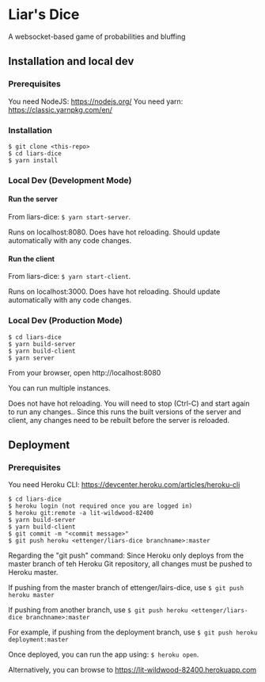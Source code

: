 # Liar's Dice

A websocket-based game of probabilities and bluffing

## Installation and local dev

### Prerequisites
You need NodeJS: https://nodejs.org/
You need yarn: https://classic.yarnpkg.com/en/

### Installation
```
$ git clone <this-repo>
$ cd liars-dice
$ yarn install
```

### Local Dev (Development Mode)
#### Run the server
From liars-dice: `$ yarn start-server`.

Runs on localhost:8080. Does have hot reloading. Should update automatically with any code changes.

#### Run the client
From liars-dice: `$ yarn start-client`.

Runs on localhost:3000. Does have hot reloading. Should update automatically with any code changes.

### Local Dev (Production Mode)
```
$ cd liars-dice
$ yarn build-server
$ yarn build-client
$ yarn server
```

From your browser, open http://localhost:8080

You can run multiple instances.

Does not have hot reloading. You will need to stop (Ctrl-C) and start again to run any changes.. Since this runs the built versions of the server and client, any changes need to be rebuilt before the server is reloaded.

## Deployment

### Prerequisites
You need Heroku CLI: https://devcenter.heroku.com/articles/heroku-cli
```
$ cd liars-dice
$ heroku login (not required once you are logged in)
$ heroku git:remote -a lit-wildwood-82400
$ yarn build-server
$ yarn build-client
$ git commit -m "<commit message>"
$ git push heroku <ettenger/liars-dice branchname>:master
```
Regarding the "git push" command:
Since Heroku only deploys from the master branch of teh Heroku Git repository, all changes must be pushed to Heroku master.

If pushing from the master branch of ettenger/lairs-dice, use `$ git push heroku master`

If pushing from another branch, use `$ git push heroku <ettenger/liars-dice branchname>:master`

For example, if pushing from the deployment branch, use `$ git push heroku deployment:master`

Once deployed, you can run the app using: `$ heroku open`.

Alternatively, you can browse to https://lit-wildwood-82400.herokuapp.com
